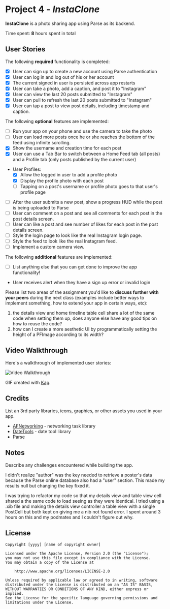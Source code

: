 # Project 4 - *InstaClone*

**InstaClone** is a photo sharing app using Parse as its backend.

Time spent: **8** hours spent in total

## User Stories

The following **required** functionality is completed:

- [x] User can sign up to create a new account using Parse authentication
- [x] User can log in and log out of his or her account
- [x] The current signed in user is persisted across app restarts
- [x] User can take a photo, add a caption, and post it to "Instagram"
- [x] User can view the last 20 posts submitted to "Instagram"
- [x] User can pull to refresh the last 20 posts submitted to "Instagram"
- [x] User can tap a post to view post details, including timestamp and caption.

The following **optional** features are implemented:

- [ ] Run your app on your phone and use the camera to take the photo
- [ ] User can load more posts once he or she reaches the bottom of the feed using infinite scrolling.
- [x] Show the username and creation time for each post
- [x] User can use a Tab Bar to switch between a Home Feed tab (all posts) and a Profile tab (only posts published by the current user)
- User Profiles:
  - [x] Allow the logged in user to add a profile photo
  - [x] Display the profile photo with each post
  - [ ] Tapping on a post's username or profile photo goes to that user's profile page
- [ ] After the user submits a new post, show a progress HUD while the post is being uploaded to Parse
- [ ] User can comment on a post and see all comments for each post in the post details screen.
- [ ] User can like a post and see number of likes for each post in the post details screen.
- [ ] Style the login page to look like the real Instagram login page.
- [ ] Style the feed to look like the real Instagram feed.
- [ ] Implement a custom camera view.

The following **additional** features are implemented:

- [ ] List anything else that you can get done to improve the app functionality!
- User receives alert when they have a sign up error or invalid login

Please list two areas of the assignment you'd like to **discuss further with your peers** during the next class (examples include better ways to implement something, how to extend your app in certain ways, etc):

1. the details view and home timeline table cell share a lot of the same code when setting them up, does anyone else have any good tips on how to reuse the code?
2. how can I create a more aesthetic UI by programmatically setting the height of a PFImage according to its width?

## Video Walkthrough

Here's a walkthrough of implemented user stories:

<img src='https://media.giphy.com/media/SgMrN2q6DSDtwc7Ygr/giphy.gif' title='Video Walkthrough' width='' alt='Video Walkthrough' />

GIF created with [Kap](https://getkap.co/).

## Credits

List an 3rd party libraries, icons, graphics, or other assets you used in your app.

- [AFNetworking](https://github.com/AFNetworking/AFNetworking) - networking task library
- [DateTools](https://github.com/MatthewYork/DateTools) - date tool library
- Parse

## Notes

Describe any challenges encountered while building the app.

I didn't realize "author" was the key needed to retrieve a poster's data because the Parse online database also had a "user" section. This made my results null but changing the key fixed it.

I was trying to refactor my code so that my details view and table view cell shared a the same code to load seeing as they were identical. I tried using a .xib file and making the details view controller a table view with a single PostCell but both kept on giving me a nib not found error. I spent around 3 hours on this and my podmates and I couldn't figure out why. 

## License

    Copyright [yyyy] [name of copyright owner]

    Licensed under the Apache License, Version 2.0 (the "License");
    you may not use this file except in compliance with the License.
    You may obtain a copy of the License at

        http://www.apache.org/licenses/LICENSE-2.0

    Unless required by applicable law or agreed to in writing, software
    distributed under the License is distributed on an "AS IS" BASIS,
    WITHOUT WARRANTIES OR CONDITIONS OF ANY KIND, either express or implied.
    See the License for the specific language governing permissions and
    limitations under the License.
